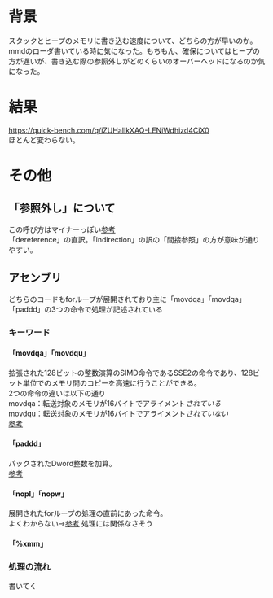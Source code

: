 
# 背景
スタックとヒープのメモリに書き込む速度について、どちらの方が早いのか。mmdのローダ書いている時に気になった。もちもん、確保についてはヒープの方が遅いが、書き込む際の参照外しがどのくらいのオーバーヘッドになるのか気になった。

# 結果
https://quick-bench.com/q/iZUHaIlkXAQ-LENiWdhizd4CiX0  
ほとんど変わらない。

# その他

## 「参照外し」について
この呼び方はマイナーっぽい[参考](https://detail.chiebukuro.yahoo.co.jp/qa/question_detail/q14173370699)  
「dereference」の直訳。「indirection」の訳の「間接参照」の方が意味が通りやすい。  

## アセンブリ
どちらのコードもforループが展開されており主に「movdqa」「movdqa」「paddd」の3つの命令で処理が記述されている

### キーワード

#### 「movdqa」「movdqu」

拡張された128ビットの整数演算のSIMD命令であるSSE2の命令であり、128ビット単位でのメモリ間のコピーを高速に行うことができる。  
2つの命令の違いは以下の通り  
movdqa：転送対象のメモリが16バイトでアライメント*されている*  
movdqu：転送対象のメモリが16バイトでアライメント*されていない*  
[参考](http://kirihari.net/program/memcpy.html) 


#### 「paddd」

パックされたDword整数を加算。  
[参考](https://qiita.com/deta-mamoru/items/d9582d5c0d3fe7d61f85#543-mmx-packed-arithmetic-instructions)


#### 「nopl」「nopw」

展開されたforループの処理の直前にあった命令。  
よくわからない→[参考](https://stackoverflow.com/questions/17030771/why-does-x86-nopl-instruction-take-an-operand) 
処理には関係なさそう  

#### 「%xmm」

### 処理の流れ

書いてく





